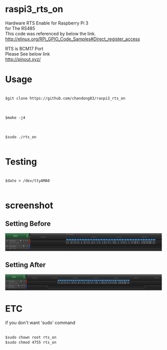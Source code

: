 # raspi3_rts_on



Hardware RTS Enable for Raspberry Pi 3<br>
for The RS485<br>
This code was referenced by below the link.<br>
http://elinux.org/RPi_GPIO_Code_Samples#Direct_register_access

RTS is BCM17 Port <br>
Please See below link <br>
http://pinout.xyz/


Usage
==
<pre>
<code>
$git clone https://github.com/chandong83/raspi3_rts_on
</code>
</pre>

<pre>
<code>
$make -j4
</code>
</pre>

<pre>
<code>
$sudo ./rts_on
</code>
</pre>

Testing
==
<pre>
<code>
$date > /dev/ttyAMA0
</code>
</pre>


screenshot
==
Setting Before
--
![before](./img/screen_before.png)

Setting After
--
![before](./img/screen_after.png)

ETC
==
if you don't want 'sudo' command
<pre>
<code>
$sudo chown root rts_on
$sudo chmod 4755 rts_on
</code>
</pre>
